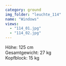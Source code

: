 ```yaml
---
category: ground
img_folder: "leuchte_114"
name: "Windows"
views:
  - "114_01.jpg"
  - "114_02.jpg"
---
```


Höhe: 125 cm<br/>Gesamtgewicht: 27 kg<br/>Kopfblock: 15 kg<br/>
